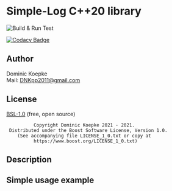 # Simple-Log C++20 library
![Build & Run Test](https://github.com/DNKpp/Simple-Log/workflows/Build%20&%20Run%20Test/badge.svg)

[![Codacy Badge](https://app.codacy.com/project/badge/Grade/55561677ef904762a567b432eb4382b9)](https://www.codacy.com/gh/DNKpp/Simple-Log/dashboard?utm_source=github.com&amp;utm_medium=referral&amp;utm_content=DNKpp/Simple-Log&amp;utm_campaign=Badge_Grade)

## Author
Dominic Koepke  
Mail: [DNKpp2011@gmail.com](mailto:dnkpp2011@gmail.com)

## License

[BSL-1.0](https://github.com/DNKpp/Simple-Log/blob/master/LICENSE_1_0.txt) (free, open source)

```text
          Copyright Dominic Koepke 2021 - 2021.
 Distributed under the Boost Software License, Version 1.0.
    (See accompanying file LICENSE_1_0.txt or copy at
          https://www.boost.org/LICENSE_1_0.txt)
```

## Description


## Simple usage example
```cpp
```

